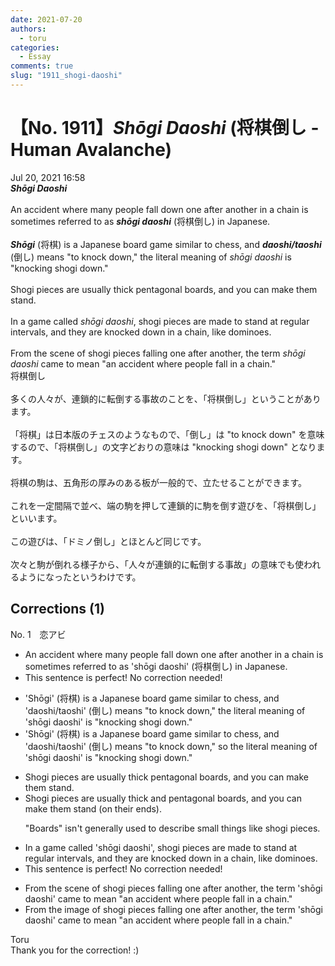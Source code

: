 ```yaml
---
date: 2021-07-20
authors:
  - toru
categories:
  - Essay
comments: true
slug: "1911_shogi-daoshi"
---
```


# 【No. 1911】<strong><em>Shōgi Daoshi</strong></em> (将棋倒し - Human Avalanche)
<div class="date">Jul 20, 2021 16:58</div>
<div id="post"><div id="body_show_ori">
<strong><em>Shōgi Daoshi</strong></em><br/><br/>An accident where many people fall down one after another in a chain is sometimes referred to as <strong><em>shōgi daoshi</em></strong> (将棋倒し) in Japanese.<br/><br/><strong><em>Shōgi</em></strong> (将棋) is a Japanese board game similar to chess, and <strong><em>daoshi/taoshi</em></strong> (倒し) means "to knock down," the literal meaning of <em>shōgi daoshi</em> is "knocking shogi down."<br/><br/>Shogi pieces are usually thick pentagonal boards, and you can make them stand.<br/><br/>In a game called <em>shōgi daoshi</em>, shogi pieces are made to stand at regular intervals, and they are knocked down in a chain, like dominoes.<br/><br/>From the scene of shogi pieces falling one after another, the term <em>shōgi daoshi</em> came to mean "an accident where people fall in a chain."
</div></div>

<!-- more -->

<div id="post_ja"><div id="body_show_mo">
将棋倒し<br/><br/>多くの人々が、連鎖的に転倒する事故のことを、「将棋倒し」ということがあります。<br/><br/>「将棋」は日本版のチェスのようなもので、「倒し」は "to knock down" を意味するので、「将棋倒し」の文字どおりの意味は "knocking shogi down" となります。<br/><br/>将棋の駒は、五角形の厚みのある板が一般的で、立たせることができます。<br/><br/>これを一定間隔で並べ、端の駒を押して連鎖的に駒を倒す遊びを、「将棋倒し」といいます。<br/><br/>この遊びは、「ドミノ倒し」とほとんど同じです。<br/><br/>次々と駒が倒れる様子から、「人々が連鎖的に転倒する事故」の意味でも使われるようになったというわけです。
</div></div>

## Corrections (1)
<div id="block"><div class="first_name"> No. 1　<span class="just_name">恋アビ</span></div><div id="block2">
<ul class="correction_field">
<li class="incorrect">An accident where many people fall down one after another in a chain is sometimes referred to as 'shōgi daoshi' (将棋倒し) in Japanese.</li>
<li class="corrected perfect">This sentence is perfect! No correction needed!</li>
</ul>
<ul class="correction_field">
<li class="incorrect">'Shōgi' (将棋) is a Japanese board game similar to chess, and 'daoshi/taoshi' (倒し) means "to knock down," the literal meaning of 'shōgi daoshi' is "knocking shogi down."</li>
<li class="corrected correct">
'Shōgi' (将棋) is a Japanese board game similar to chess, and 'daoshi/taoshi' (倒し) means "to knock down," <span class="f_blue">so </span>the literal meaning of 'shōgi daoshi' is "knocking shogi down."
</li>
</ul>
<ul class="correction_field">
<li class="incorrect">Shogi pieces are usually thick pentagonal boards, and you can make them stand.</li>
<li class="corrected correct">
Shogi pieces are usually thick <span class="f_blue">and </span>pentagonal<span class="f_red"><span class="sline"> boards</span></span>, and you can make them stand <span class="f_blue">(on their ends)</span>.
<p class="correction_comment">"Boards" isn't generally used to describe small things like shogi pieces.</p>
</li>
</ul>
<ul class="correction_field">
<li class="incorrect">In a game called 'shōgi daoshi', shogi pieces are made to stand at regular intervals, and they are knocked down in a chain, like dominoes.</li>
<li class="corrected perfect">This sentence is perfect! No correction needed!</li>
</ul>
<ul class="correction_field">
<li class="incorrect">From the scene of shogi pieces falling one after another, the term 'shōgi daoshi' came to mean "an accident where people fall in a chain."</li>
<li class="corrected correct">
From the <span class="f_blue">image </span>of shogi pieces falling one after another, the term 'shōgi daoshi' came to mean "an accident where people fall in a chain."
</li>
</ul>
</div><div class="name"><span class="just_name">Toru</span><br>
Thank you for the correction! :)
</div>
</div>

